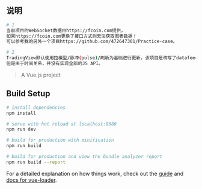 ## 说明

``` bash
# 1
当前项目的WebSocket数据由https://fcoin.com提供，
如果https://fcoin.com更换了接口方式则无法获取图表数据！
可以参考我的另外一个项目https://github.com/472647301/Practice-case。

# 2
TradingView默认使用拉模型/脉冲(pulse)/刷新为基础进行更新，该项目是改写了datafeeds才实现的。
但是由于时间关系，并没有实现全部的JS API。

```

> A Vue.js project

## Build Setup

``` bash
# install dependencies
npm install

# serve with hot reload at localhost:8080
npm run dev

# build for production with minification
npm run build

# build for production and view the bundle analyzer report
npm run build --report
```

For a detailed explanation on how things work, check out the [guide](http://vuejs-templates.github.io/webpack/) and [docs for vue-loader](http://vuejs.github.io/vue-loader).
